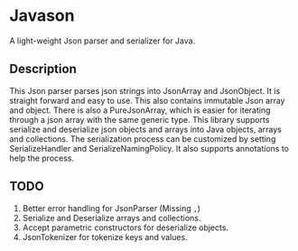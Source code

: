 # Javason
A light-weight Json parser and serializer for Java.

## Description
This Json parser parses json strings into JsonArray and JsonObject.
It is straight forward and easy to use. This also contains immutable Json array and object.
There is also a PureJsonArray, which is easier for iterating through a json array with the
same generic type.
This library supports serialize and deserialize json objects and arrays into Java objects, arrays and collections.
The serialization process can be customized by setting SerializeHandler and SerializeNamingPolicy. It also
supports annotations to help the process.

## TODO
1. Better error handling for JsonParser (Missing `,`)
2. Serialize and Deserialize arrays and collections.
3. Accept parametric constructors for deserialize objects.
4. JsonTokenizer for tokenize keys and values.